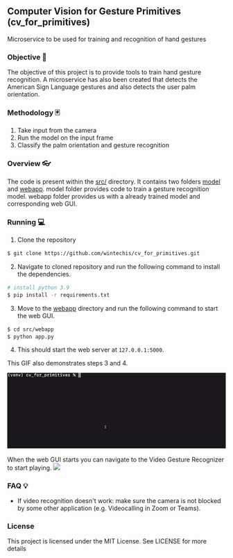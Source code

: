 ## Computer Vision for Gesture Primitives (cv_for_primitives)
Microservice to be used for training and recognition of hand gestures
### Objective 🎯
The objective of this project is to provide tools to train hand gesture recognition. A microservice has also been created
that detects the American Sign Language gestures and also detects the user palm orientation.

### Methodology 🃏
1. Take input from the camera
2. Run the model on the input frame
3. Classify the palm orientation and gesture recognition

### Overview 👓
The code is present within the [src/](src) directory. 
It contains two folders [model](src/model) and [webapp](src/webapp). 
model folder provides code to train a gesture recognition model. 
webapp folder provides us with a already trained model and corresponding web GUI. 

### Running 💻

1. Clone the repository

```bash
$ git clone https://github.com/wintechis/cv_for_primitives.git
```
2. Navigate to cloned repository and run the following command to install the dependencies. 

```bash
# install python 3.9 
$ pip install -r requirements.txt
```
3. Move to the [webapp](src/webapp) directory and run the following command to start the web GUI. 
```bash
$ cd src/webapp
$ python app.py
```
4. This should start the web server at `127.0.0.1:5000`. 

This GIF also demonstrates steps 3 and 4.

![](blob/how-to-run.gif)

When the web GUI starts you can navigate to the Video Gesture Recognizer to start playing. 
![](blob/gesture-recognizer.gif)

### FAQ 💡
* If video recognition doesn't work: make sure the camera is not blocked by some other application (e.g. Videocalling in Zoom or Teams).
### License
This project is licensed under the MIT License. See LICENSE for more details
         
     

             








